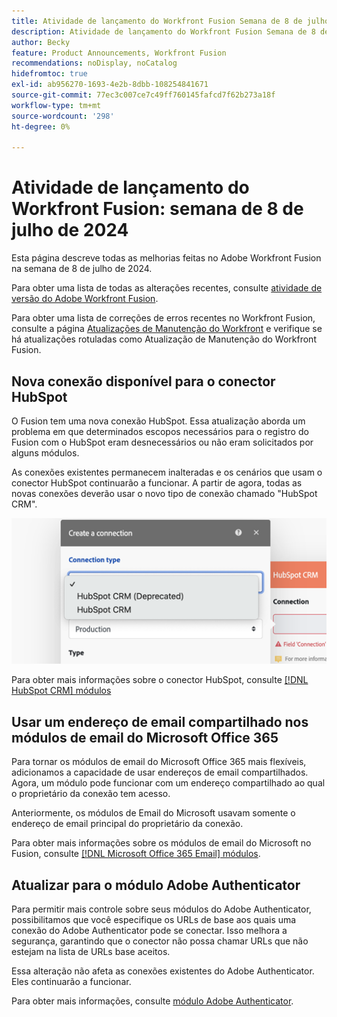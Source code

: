 ```yaml
---
title: Atividade de lançamento do Workfront Fusion Semana de 8 de julho de 2024
description: Atividade de lançamento do Workfront Fusion Semana de 8 de julho de 2024
author: Becky
feature: Product Announcements, Workfront Fusion
recommendations: noDisplay, noCatalog
hidefromtoc: true
exl-id: ab956270-1693-4e2b-8dbb-108254841671
source-git-commit: 77ec3c007ce7c49ff760145fafcd7f62b273a18f
workflow-type: tm+mt
source-wordcount: '298'
ht-degree: 0%

---
```


# Atividade de lançamento do Workfront Fusion: semana de 8 de julho de 2024

Esta página descreve todas as melhorias feitas no Adobe Workfront Fusion na semana de 8 de julho de 2024.

Para obter uma lista de todas as alterações recentes, consulte [atividade de versão do Adobe Workfront Fusion](/help/workfront-fusion/fusion-product-releases/fusion-release-activity.md).

Para obter uma lista de correções de erros recentes no Workfront Fusion, consulte a página [Atualizações de Manutenção do Workfront](https://experienceleague.adobe.com/docs/workfront-known-issues/releases/current-updates.html) e verifique se há atualizações rotuladas como Atualização de Manutenção do Workfront Fusion.

## Nova conexão disponível para o conector HubSpot

O Fusion tem uma nova conexão HubSpot. Essa atualização aborda um problema em que determinados escopos necessários para o registro do Fusion com o HubSpot eram desnecessários ou não eram solicitados por alguns módulos.

As conexões existentes permanecem inalteradas e os cenários que usam o conector HubSpot continuarão a funcionar. A partir de agora, todas as novas conexões deverão usar o novo tipo de conexão chamado &quot;HubSpot CRM&quot;.

![Nova conexão HubSpot](/help/workfront-fusion/fusion-product-releases/assets/new-hubspot-connection.png)

Para obter mais informações sobre o conector HubSpot, consulte [[!DNL HubSpot CRM] módulos](/help/workfront-fusion/references/apps-and-modules/third-party-connectors/hubspot-crm-modules.md)

## Usar um endereço de email compartilhado nos módulos de email do Microsoft Office 365

Para tornar os módulos de email do Microsoft Office 365 mais flexíveis, adicionamos a capacidade de usar endereços de email compartilhados. Agora, um módulo pode funcionar com um endereço compartilhado ao qual o proprietário da conexão tem acesso.

Anteriormente, os módulos de Email do Microsoft usavam somente o endereço de email principal do proprietário da conexão.

Para obter mais informações sobre os módulos de email do Microsoft no Fusion, consulte [[!DNL Microsoft Office 365 Email] módulos](/help/workfront-fusion/references/apps-and-modules/third-party-connectors/microsoft-365-email-modules.md).

## Atualizar para o módulo Adobe Authenticator

Para permitir mais controle sobre seus módulos do Adobe Authenticator, possibilitamos que você especifique os URLs de base aos quais uma conexão do Adobe Authenticator pode se conectar. Isso melhora a segurança, garantindo que o conector não possa chamar URLs que não estejam na lista de URLs base aceitos.

Essa alteração não afeta as conexões existentes do Adobe Authenticator. Eles continuarão a funcionar.

Para obter mais informações, consulte [módulo Adobe Authenticator](/help/workfront-fusion/references/apps-and-modules/adobe-connectors/adobe-authenticator-modules.md).
